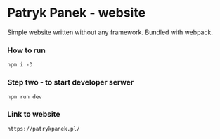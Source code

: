 # Patryk Panek - website
Simple website written without any framework. Bundled with webpack.

### How to run

```
npm i -D
```
### Step two - to start developer serwer

```
npm run dev
```

### Link to website

```
https://patrykpanek.pl/
```
